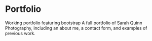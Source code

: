 # Portfolio
Working portfolio featuring bootstrap
A full portfolio of Sarah Quinn Photography, including an about me, a contact form, and examples of previous work.
